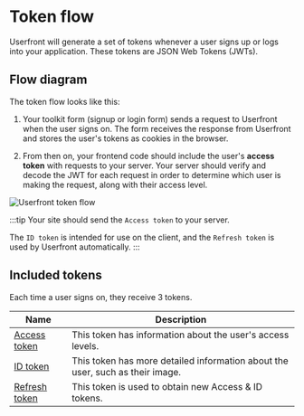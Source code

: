 # Token flow

Userfront will generate a set of tokens whenever a user signs up or logs into your application. These tokens are JSON Web Tokens (JWTs).

## Flow diagram

The token flow looks like this:

1. Your toolkit form (signup or login form) sends a request to Userfront when the user signs on. The form receives the response from Userfront and stores the user's tokens as cookies in the browser.

2. From then on, your frontend code should include the user's **access token** with requests to your server. Your server should verify and decode the JWT for each request in order to determine which user is making the request, along with their access level.

![Userfront token flow](https://res.cloudinary.com/component/image/upload/v1616013076/permanent/userfront-diagram.png)

:::tip
Your site should send the `Access token` to your server.

The `ID token` is intended for use on the client, and the `Refresh token` is used by Userfront automatically.
:::

## Included tokens

Each time a user signs on, they receive 3 tokens.

| Name                                        | Description                                                                   |
| ------------------------------------------- | ----------------------------------------------------------------------------- |
| [Access token](/guide/auth/#access-token)   | This token has information about the user's access levels.                    |
| [ID token](/guide/auth/#id-token)           | This token has more detailed information about the user, such as their image. |
| [Refresh token](/guide/auth/#refresh-token) | This token is used to obtain new Access & ID tokens.                          |
